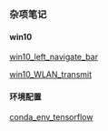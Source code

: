 ### 杂项笔记

#### win10

[win10_left_navigate_bar](/markdown_430/2307_web_LAN/win10_left_navigate_bar)

[win10_WLAN_transmit](/markdown_430/2307_web_LAN/win10_WLAN_transmit)

#### 环境配置

[conda_env_tensorflow](/markdown_430/2405/conda_env_tensorflow)



